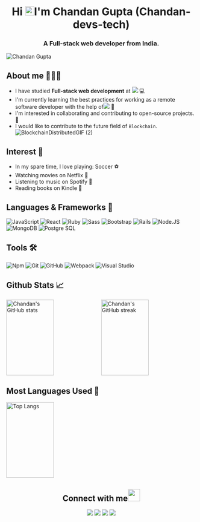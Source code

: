 <h1 align="center">Hi <img src="https://github.com/TheDudeThatCode/TheDudeThatCode/blob/master/Assets/Earth.gif" width="24px">I'm Chandan Gupta&nbsp;(Chandan-devs-tech)</h1>
<!-- <h1 align="center">Hello🌏 I'm Chandan Gupta (Chandan-devs-tech)</h1> -->
<h3 align="center">A Full-stack web developer from India.</h3>
<p align="left"> <img src="https://komarev.com/ghpvc/?username=Chandan-devs-tech&label=Views&color=blue&style=plastic" alt="Chandan Gupta" /></p>

## **About me** 🧔🏻‍♂️

- I have studied **Full-stack web development** at ![](https://img.shields.io/badge/-Microverse-blueviolet) :computer:
- I'm currently learning the best practices for working as a remote software developer with the help of![](https://img.shields.io/badge/-Microverse-blueviolet) :book:
- I'm interested in collaborating and contributing to open-source projects. 👯
- I would like to contribute to the future field of `Blockchain`.
![BlockchainDistributedGIF (2)](https://user-images.githubusercontent.com/65088027/209713980-1cb52bd9-2367-48f2-a90f-c656001f61cb.gif)

## **Interest** 👏

- In my spare time, I love playing: Soccer ⚽ 
- Watching movies on Netflix 🎥 
- Listening to music on Spotify 🎵
- Reading books on Kindle 📔 

## **Languages & Frameworks** 📶 

![JavaScript](https://icongr.am/devicon/javascript-original.svg?size=50&color=currentColor)
![React](https://icongr.am/devicon/react-original.svg?size=50&color=currentColor)
![Ruby](https://icongr.am/devicon/ruby-original-wordmark.svg?size=50&color=d26a6a)
![Sass](https://icongr.am/devicon/sass-original.svg?size=50&color=currentColor)
![Bootstrap](https://icongr.am/devicon/bootstrap-plain-wordmark.svg?size=50&color=e86d6d)
![Rails](https://icongr.am/devicon/rails-original-wordmark.svg?size=50&color=e98b8b)
![Node.JS](https://icongr.am/devicon/nodejs-original-wordmark.svg?size=50&color=e98b8b)
![MongoDB](https://icongr.am/devicon/mongodb-original-wordmark.svg?size=50&color=e98b8b)
![Postgre SQL](https://icongr.am/devicon/postgresql-original-wordmark.svg?size=50&color=e98b8b)

## **Tools** 🛠️

![Npm](https://icongr.am/devicon/npm-original-wordmark.svg?size=50&color=currentColor)
![Git](https://icongr.am/devicon/git-original.svg?size=50&color=currentColor)
![GitHub](https://icongr.am/devicon/github-original.svg?size=50&color=e86d6d)
![Webpack](https://icongr.am/devicon/webpack-plain-wordmark.svg?size=50&color=e98b8b)
![Visual Studio](https://icongr.am/devicon/visualstudio-plain.svg?size=50&color=e98b8b)

## **Github Stats** 📈

<!-- ![Amel's GitHub stats](https://github-readme-stats.vercel.app/api?username=Chandan-devs-tech&theme=midnight-purple&show_icons=true) -->
<!-- <a align="center" href="https://github.com/Chandan-devs-tech/github-readme-stats">
  <img align="center" src="https://github-readme-stats.vercel.app/api?username=Chandan-devs-tech&show_icons=true&theme=algolia" /><br><br><br>
</a>
<a align="center" href="https://github.com/Chandan-devs-tech/github-top-languages">
  <img align="center" src="https://github-readme-stats.vercel.app/api/top-langs/?username=Chandan-devs-tech&theme=algolia" />
</a>-->
<div style="display: flex; justify-content: flex-start;">
  <img src="https://github-readme-stats.vercel.app/api?username=Chandan-devs-tech&layout=compact&theme=algolia&show_icons=true" alt="Chandan's GitHub stats" style="width: 50%; height: 200px">
  <img src="https://github-readme-streak-stats.herokuapp.com/?user=Chandan-devs-tech&theme=algolia" alt="Chandan's GitHub streak" style="width: 50%; height: 200px">
</div>

## **Most Languages Used** 📘

<div style="display: flex; justify-content: flex-start;">
  <img src="https://github-readme-stats.vercel.app/api/top-langs/?username=Chandan-devs-tech&layout=compact&theme=algolia" alt="Top Langs" style="width: 50%; height: 200px">
</div>

<h2 align="center"><b>Connect with me</b><img src="https://github.com/TheDudeThatCode/TheDudeThatCode/blob/master/Assets/Handshake.gif" height="32px"></h2>

<p align="center">
  <a target="_blank"
    href="https://www.linkedin.com/in/chandangupta-devs/"><img
    src="https://img.shields.io/badge/-LinkedIn-0077b5?style=for-the-badge&logo=LinkedIn&logoColor=white"></img></a>
  <a target="_blank"
    href="mailto:chandanguptabsb@gmail.com"><img
    src="https://img.shields.io/badge/-Gmail-D14836?style=for-the-badge&logo=Gmail&logoColor=white"></img></a>
  <a target="_blank"
    href="https://wa.me/+919794202511"><img
    src="https://img.shields.io/badge/WhatsApp-25D366?style=for-the-badge&logo=whatsapp&logoColor=white"></img></a>
  <a target="_blank"
    href="https://twitter.com/ChandanGuptaDev"><img
    src="https://img.shields.io/badge/-Twitter-1DA1F2?style=for-the-badge&logo=Twitter&logoColor=white"></img></a>
</p>


